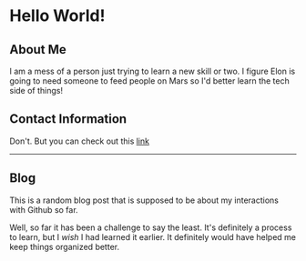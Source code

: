   # Hello World! #
## About Me ##
I am a mess of a person just trying to learn a new skill or two.  I figure Elon is going to need someone to feed people on Mars so I'd better learn the tech side of things!
## Contact Information ##
Don't.
But you can check out this [link](https://recondoyuk.github.io/HelloWorld/ "Hello World")

---
## Blog ##
This is a random blog post that is supposed to be about my interactions with Github so far.  

Well, so far it has been a challenge to say the least.  It's definitely a process to learn, but I *wish* I had learned it earlier.  It definitely would have helped me keep things organized better.
